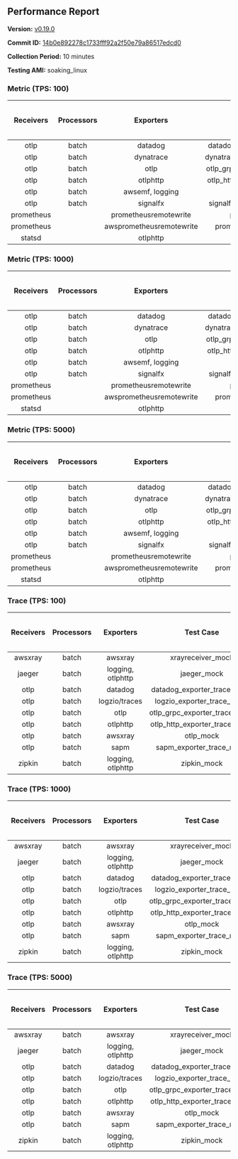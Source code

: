 ## Performance Report

**Version:** [v0.19.0](https://github.com/aws-observability/aws-otel-collector/releases/tag/v0.19.0)

**Commit ID:** [14b0e892278c1733fff92a2f50e79a86517edcd0](https://github.com/aws-observability/aws-otel-collector/commit/14b0e892278c1733fff92a2f50e79a86517edcd0)

**Collection Period:** 10 minutes

**Testing AMI:** soaking_linux


### Metric (TPS: 100)
| Receivers | Processors | Exporters | Test Case | Data Type | Instance Type | Avg CPU Usage (Percent) | Avg Memory Usage (Megabytes) | Max CPU Usage (Percent) | Max Memory Usage (Megabytes) |
|:---------:|:----------:|:---------:|:---------:|:---------:|:-------------:|:-----------------------:|:----------------------------:|:-----------------------:|:----------------------------:|
| otlp | batch | datadog | datadog_exporter_metric_mock | otlp | m5.2xlarge | 0.03 | 66.51 | 0.20 | 67.57 |
| otlp | batch | dynatrace | dynatrace_exporter_metric_mock | otlp | m5.2xlarge | 0.03 | 61.71 | 0.20 | 62.14 |
| otlp | batch | otlp | otlp_grpc_exporter_metric_mock | otlp | m5.2xlarge | 0.04 | 63.48 | 0.20 | 64.35 |
| otlp | batch | otlphttp | otlp_http_exporter_metric_mock | otlp | m5.2xlarge | 0.04 | 63.87 | 0.20 | 64.06 |
| otlp | batch | awsemf, logging | otlp_metric_mock | otlp | m5.2xlarge | 0.03 | 62.90 | 0.20 | 63.38 |
| otlp | batch | signalfx | signalfx_exporter_metric_mock | otlp | m5.2xlarge | 0.04 | 63.78 | 0.20 | 64.34 |
| prometheus |  | prometheusremotewrite | prometheus_mock | prometheus | m5.2xlarge | 0.10 | 78.08 | 0.30 | 78.79 |
| prometheus |  | awsprometheusremotewrite | prometheus_mock_awsprw | prometheus | m5.2xlarge | 0.11 | 78.63 | 0.30 | 80.00 |
| statsd |  | otlphttp | statsd_mock | statsd | m5.2xlarge | 0.01 | 64.66 | 0.10 | 65.48 |

### Metric (TPS: 1000)
| Receivers | Processors | Exporters | Test Case | Data Type | Instance Type | Avg CPU Usage (Percent) | Avg Memory Usage (Megabytes) | Max CPU Usage (Percent) | Max Memory Usage (Megabytes) |
|:---------:|:----------:|:---------:|:---------:|:---------:|:-------------:|:-----------------------:|:----------------------------:|:-----------------------:|:----------------------------:|
| otlp | batch | datadog | datadog_exporter_metric_mock | otlp | m5.2xlarge | 0.03 | 65.27 | 0.20 | 65.86 |
| otlp | batch | dynatrace | dynatrace_exporter_metric_mock | otlp | m5.2xlarge | 0.03 | 64.23 | 0.20 | 64.86 |
| otlp | batch | otlp | otlp_grpc_exporter_metric_mock | otlp | m5.2xlarge | 0.03 | 63.46 | 0.10 | 63.69 |
| otlp | batch | otlphttp | otlp_http_exporter_metric_mock | otlp | m5.2xlarge | 0.03 | 63.12 | 0.20 | 63.38 |
| otlp | batch | awsemf, logging | otlp_metric_mock | otlp | m5.2xlarge | 0.04 | 64.54 | 0.20 | 65.04 |
| otlp | batch | signalfx | signalfx_exporter_metric_mock | otlp | m5.2xlarge | 0.04 | 64.63 | 0.20 | 64.86 |
| prometheus |  | prometheusremotewrite | prometheus_mock | prometheus | m5.2xlarge | 1.14 | 109.99 | 2.00 | 114.77 |
| prometheus |  | awsprometheusremotewrite | prometheus_mock_awsprw | prometheus | m5.2xlarge | 1.30 | 112.29 | 2.10 | 116.65 |
| statsd |  | otlphttp | statsd_mock | statsd | m5.2xlarge | 0.01 | 62.78 | 0.20 | 63.28 |

### Metric (TPS: 5000)
| Receivers | Processors | Exporters | Test Case | Data Type | Instance Type | Avg CPU Usage (Percent) | Avg Memory Usage (Megabytes) | Max CPU Usage (Percent) | Max Memory Usage (Megabytes) |
|:---------:|:----------:|:---------:|:---------:|:---------:|:-------------:|:-----------------------:|:----------------------------:|:-----------------------:|:----------------------------:|
| otlp | batch | datadog | datadog_exporter_metric_mock | otlp | m5.2xlarge | 0.04 | 63.26 | 0.20 | 63.76 |
| otlp | batch | dynatrace | dynatrace_exporter_metric_mock | otlp | m5.2xlarge | 0.04 | 64.18 | 0.20 | 64.54 |
| otlp | batch | otlp | otlp_grpc_exporter_metric_mock | otlp | m5.2xlarge | 0.03 | 63.19 | 0.20 | 63.71 |
| otlp | batch | otlphttp | otlp_http_exporter_metric_mock | otlp | m5.2xlarge | 0.03 | 64.18 | 0.20 | 64.61 |
| otlp | batch | awsemf, logging | otlp_metric_mock | otlp | m5.2xlarge | 0.03 | 62.71 | 0.20 | 62.92 |
| otlp | batch | signalfx | signalfx_exporter_metric_mock | otlp | m5.2xlarge | 0.04 | 65.54 | 0.20 | 65.99 |
| prometheus |  | prometheusremotewrite | prometheus_mock | prometheus | m5.2xlarge | 7.12 | 251.76 | 11.00 | 274.44 |
| prometheus |  | awsprometheusremotewrite | prometheus_mock_awsprw | prometheus | m5.2xlarge | 7.48 | 254.81 | 11.60 | 280.81 |
| statsd |  | otlphttp | statsd_mock | statsd | m5.2xlarge | 0.01 | 61.51 | 0.20 | 61.69 |

### Trace (TPS: 100)
| Receivers | Processors | Exporters | Test Case | Data Type | Instance Type | Avg CPU Usage (Percent) | Avg Memory Usage (Megabytes) | Max CPU Usage (Percent) | Max Memory Usage (Megabytes) |
|:---------:|:----------:|:---------:|:---------:|:---------:|:-------------:|:-----------------------:|:----------------------------:|:-----------------------:|:----------------------------:|
| awsxray | batch | awsxray | xrayreceiver_mock | xray | m5.2xlarge | 0.00 | 0.00 | 0.00 | 0.00 |
| jaeger | batch | logging, otlphttp | jaeger_mock | jaeger | m5.2xlarge | 3.15 | 83.58 | 15.40 | 87.11 |
| otlp | batch | datadog | datadog_exporter_trace_mock | otlp | m5.2xlarge | 3.60 | 79.46 | 3.80 | 83.08 |
| otlp | batch | logzio/traces | logzio_exporter_trace_mock | otlp | m5.2xlarge | 4.37 | 76.79 | 4.50 | 78.95 |
| otlp | batch | otlp | otlp_grpc_exporter_trace_mock | otlp | m5.2xlarge | 2.97 | 135.43 | 4.10 | 184.62 |
| otlp | batch | otlphttp | otlp_http_exporter_trace_mock | otlp | m5.2xlarge | 3.80 | 77.28 | 4.00 | 79.41 |
| otlp | batch | awsxray | otlp_mock | otlp | m5.2xlarge | 3.69 | 75.33 | 4.00 | 76.89 |
| otlp | batch | sapm | sapm_exporter_trace_mock | otlp | m5.2xlarge | 3.01 | 89.81 | 3.30 | 91.54 |
| zipkin | batch | logging, otlphttp | zipkin_mock | zipkin | m5.2xlarge | 6.18 | 81.76 | 19.70 | 86.09 |

### Trace (TPS: 1000)
| Receivers | Processors | Exporters | Test Case | Data Type | Instance Type | Avg CPU Usage (Percent) | Avg Memory Usage (Megabytes) | Max CPU Usage (Percent) | Max Memory Usage (Megabytes) |
|:---------:|:----------:|:---------:|:---------:|:---------:|:-------------:|:-----------------------:|:----------------------------:|:-----------------------:|:----------------------------:|
| awsxray | batch | awsxray | xrayreceiver_mock | xray | m5.2xlarge | 0.00 | 0.00 | 0.00 | 0.00 |
| jaeger | batch | logging, otlphttp | jaeger_mock | jaeger | m5.2xlarge | 26.30 | 149.01 | 42.50 | 193.71 |
| otlp | batch | datadog | datadog_exporter_trace_mock | otlp | m5.2xlarge | 29.77 | 85.30 | 30.80 | 88.51 |
| otlp | batch | logzio/traces | logzio_exporter_trace_mock | otlp | m5.2xlarge | 31.41 | 77.14 | 32.20 | 79.02 |
| otlp | batch | otlp | otlp_grpc_exporter_trace_mock | otlp | m5.2xlarge | 26.36 | 749.61 | 37.30 | 1221.14 |
| otlp | batch | otlphttp | otlp_http_exporter_trace_mock | otlp | m5.2xlarge | 26.56 | 76.51 | 27.20 | 77.89 |
| otlp | batch | awsxray | otlp_mock | otlp | m5.2xlarge | 31.30 | 80.43 | 42.30 | 83.63 |
| otlp | batch | sapm | sapm_exporter_trace_mock | otlp | m5.2xlarge | 29.15 | 91.16 | 30.30 | 93.25 |
| zipkin | batch | logging, otlphttp | zipkin_mock | zipkin | m5.2xlarge | 41.51 | 319.63 | 61.80 | 469.19 |

### Trace (TPS: 5000)
| Receivers | Processors | Exporters | Test Case | Data Type | Instance Type | Avg CPU Usage (Percent) | Avg Memory Usage (Megabytes) | Max CPU Usage (Percent) | Max Memory Usage (Megabytes) |
|:---------:|:----------:|:---------:|:---------:|:---------:|:-------------:|:-----------------------:|:----------------------------:|:-----------------------:|:----------------------------:|
| awsxray | batch | awsxray | xrayreceiver_mock | xray | m5.2xlarge | 0.00 | 0.00 | 0.00 | 0.00 |
| jaeger | batch | logging, otlphttp | jaeger_mock | jaeger | m5.2xlarge | 25.79 | 176.66 | 40.60 | 219.55 |
| otlp | batch | datadog | datadog_exporter_trace_mock | otlp | m5.2xlarge | 129.03 | 88.68 | 136.40 | 95.03 |
| otlp | batch | logzio/traces | logzio_exporter_trace_mock | otlp | m5.2xlarge | 127.17 | 82.15 | 134.89 | 85.00 |
| otlp | batch | otlp | otlp_grpc_exporter_trace_mock | otlp | m5.2xlarge | 121.56 | 3128.58 | 184.52 | 5837.60 |
| otlp | batch | otlphttp | otlp_http_exporter_trace_mock | otlp | m5.2xlarge | 122.80 | 78.76 | 124.00 | 80.38 |
| otlp | batch | awsxray | otlp_mock | otlp | m5.2xlarge | 98.81 | 22539.23 | 337.22 | 32665.69 |
| otlp | batch | sapm | sapm_exporter_trace_mock | otlp | m5.2xlarge | 114.63 | 97.43 | 116.60 | 100.09 |
| zipkin | batch | logging, otlphttp | zipkin_mock | zipkin | m5.2xlarge | 40.27 | 431.22 | 59.00 | 630.42 |
